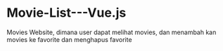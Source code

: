 # Movie-List---Vue.js
Movies Website, dimana user dapat melihat movies, dan menambah kan movies ke favorite dan menghapus favorite
